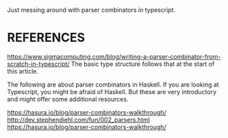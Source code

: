 Just messing around with parser combinators in typescript.

# REFERENCES

https://www.sigmacomputing.com/blog/writing-a-parser-combinator-from-scratch-in-typescript/
  The basic type structure follows that at the start of this article.

The following are about parser combinators in Haskell. If you are looking at Typescript, you might be afraid of Haskell. But these are very introductory and might offer some additional resources.

https://hasura.io/blog/parser-combinators-walkthrough/
http://dev.stephendiehl.com/fun/002_parsers.html
https://hasura.io/blog/parser-combinators-walkthrough/
